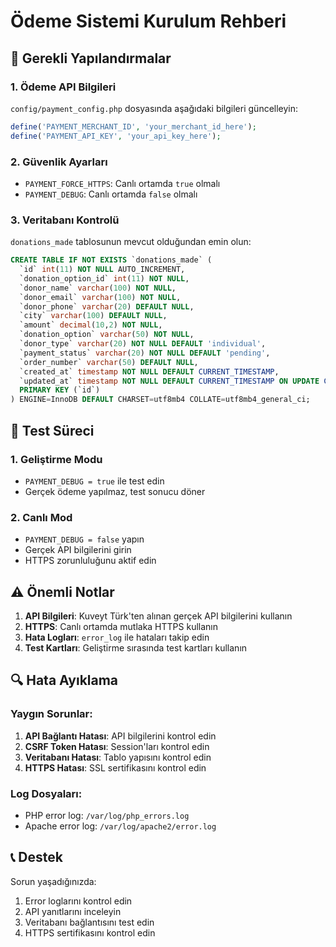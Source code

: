 # Ödeme Sistemi Kurulum Rehberi

## 🔧 **Gerekli Yapılandırmalar**

### 1. **Ödeme API Bilgileri**

`config/payment_config.php` dosyasında aşağıdaki bilgileri güncelleyin:

```php
define('PAYMENT_MERCHANT_ID', 'your_merchant_id_here');
define('PAYMENT_API_KEY', 'your_api_key_here');
```

### 2. **Güvenlik Ayarları**

- `PAYMENT_FORCE_HTTPS`: Canlı ortamda `true` olmalı
- `PAYMENT_DEBUG`: Canlı ortamda `false` olmalı

### 3. **Veritabanı Kontrolü**

`donations_made` tablosunun mevcut olduğundan emin olun:

```sql
CREATE TABLE IF NOT EXISTS `donations_made` (
  `id` int(11) NOT NULL AUTO_INCREMENT,
  `donation_option_id` int(11) NOT NULL,
  `donor_name` varchar(100) NOT NULL,
  `donor_email` varchar(100) NOT NULL,
  `donor_phone` varchar(20) DEFAULT NULL,
  `city` varchar(100) DEFAULT NULL,
  `amount` decimal(10,2) NOT NULL,
  `donation_option` varchar(50) NOT NULL,
  `donor_type` varchar(20) NOT NULL DEFAULT 'individual',
  `payment_status` varchar(20) NOT NULL DEFAULT 'pending',
  `order_number` varchar(50) DEFAULT NULL,
  `created_at` timestamp NOT NULL DEFAULT CURRENT_TIMESTAMP,
  `updated_at` timestamp NOT NULL DEFAULT CURRENT_TIMESTAMP ON UPDATE CURRENT_TIMESTAMP,
  PRIMARY KEY (`id`)
) ENGINE=InnoDB DEFAULT CHARSET=utf8mb4 COLLATE=utf8mb4_general_ci;
```

## 🚀 **Test Süreci**

### 1. **Geliştirme Modu**

- `PAYMENT_DEBUG = true` ile test edin
- Gerçek ödeme yapılmaz, test sonucu döner

### 2. **Canlı Mod**

- `PAYMENT_DEBUG = false` yapın
- Gerçek API bilgilerini girin
- HTTPS zorunluluğunu aktif edin

## ⚠️ **Önemli Notlar**

1. **API Bilgileri**: Kuveyt Türk'ten alınan gerçek API bilgilerini kullanın
2. **HTTPS**: Canlı ortamda mutlaka HTTPS kullanın
3. **Hata Logları**: `error_log` ile hataları takip edin
4. **Test Kartları**: Geliştirme sırasında test kartları kullanın

## 🔍 **Hata Ayıklama**

### Yaygın Sorunlar:

1. **API Bağlantı Hatası**: API bilgilerini kontrol edin
2. **CSRF Token Hatası**: Session'ları kontrol edin
3. **Veritabanı Hatası**: Tablo yapısını kontrol edin
4. **HTTPS Hatası**: SSL sertifikasını kontrol edin

### Log Dosyaları:

- PHP error log: `/var/log/php_errors.log`
- Apache error log: `/var/log/apache2/error.log`

## 📞 **Destek**

Sorun yaşadığınızda:

1. Error loglarını kontrol edin
2. API yanıtlarını inceleyin
3. Veritabanı bağlantısını test edin
4. HTTPS sertifikasını kontrol edin
